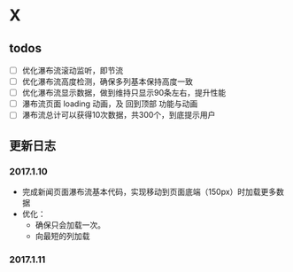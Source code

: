 # X

## todos

- [ ] 优化瀑布流滚动监听，即节流
- [ ] 优化瀑布流高度检测，确保多列基本保持高度一致
- [ ] 优化瀑布流显示数据，做到维持只显示90条左右，提升性能
- [ ] 瀑布流页面 loading 动画，及 回到顶部 功能与动画
- [ ] 瀑布流总计可以获得10次数据，共300个，到底提示用户

## 更新日志

### 2017.1.10

- 完成新闻页面瀑布流基本代码，实现移动到页面底端（150px）时加载更多数据
- 优化：
    - 确保只会加载一次。
    - 向最短的列加载

### 2017.1.11

